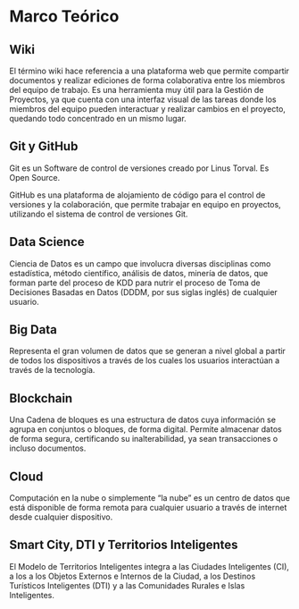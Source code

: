 # Marco Teórico

## Wiki
El término wiki hace referencia a una plataforma web que permite compartir documentos y realizar ediciones de forma colaborativa entre los miembros del equipo de trabajo. Es una herramienta muy útil para la Gestión de Proyectos, ya que cuenta con una interfaz visual de las tareas donde los miembros del equipo pueden interactuar y realizar cambios en el proyecto, quedando todo concentrado en un mismo lugar.

## Git y GitHub
Git es un Software de control de versiones creado por Linus Torval. Es Open Source.

GitHub es una plataforma de alojamiento de código para el control de versiones y la colaboración, que permite trabajar en equipo en proyectos, utilizando el sistema de control de versiones Git.

## Data Science
Ciencia de Datos es un campo que involucra diversas disciplinas como estadística, método científico, análisis de datos, minería de datos, que forman parte del proceso de KDD para nutrir el proceso de Toma de Decisiones Basadas en Datos (DDDM, por sus siglas inglés) de cualquier usuario.

## Big Data
Representa el gran volumen de datos que se generan a nivel global a partir de todos los dispositivos a través de los cuales los usuarios interactúan a través de la tecnología.

## Blockchain
Una Cadena de bloques es una estructura de datos cuya información se agrupa en conjuntos o bloques, de forma digital. Permite almacenar datos de forma segura, certificando su inalterabilidad, ya sean transacciones o incluso documentos.

## Cloud
Computación en la nube o simplemente “la nube” es un centro de datos que está disponible de forma remota para cualquier usuario a través de internet desde cualquier dispositivo.

## Smart City, DTI y Territorios Inteligentes
El Modelo de Territorios Inteligentes integra a las Ciudades Inteligentes (CI), a los a los Objetos Externos e Internos de la Ciudad, a los Destinos Turísticos Inteligentes (DTI) y a las Comunidades Rurales e Islas Inteligentes.
